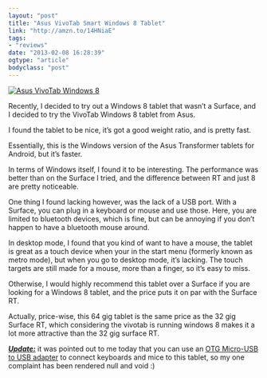 ```yaml
---
layout: "post"
title: "Asus VivoTab Smart Windows 8 Tablet"
link: "http://amzn.to/14HNiaE"
tags: 
- "reviews"
date: "2013-02-08 16:28:39"
ogtype: "article"
bodyclass: "post"
---
```


[![Asus VivoTab Windows 8](http://cdn.rogerstringer.com/wp-content/uploads/2013/02/61+A9mNawmL._SL1000_.jpg)](http://amzn.to/14HNiaE)

Recently, I decided to try out a Windows 8 tablet that wasn’t a Surface, and I decided to try the VivoTab Windows 8 tablet from Asus.

I found the tablet to be nice, it’s got a good weight ratio, and is pretty fast.

Essentially, this is the Windows version of the Asus Transformer tablets for Android, but it’s faster.

In terms of Windows itself, I found it to be interesting. The performance was better than on the Surface I tried, and the difference between RT and just 8 are pretty noticeable.

One thing I found lacking however, was the lack of a USB port. With a Surface, you can plug in a keyboard or mouse and use those. Here, you are limited to bluetooth devices, which is fine, but can be annoying if you don’t happen to have a bluetooth mouse around.

In desktop mode, I found that you kind of want to have a mouse, the tablet is great as a touch device when your in the start menu (formerly known as metro mode), but when you go to desktop mode, it’s lacking. The touch targets are still made for a mouse, more than a finger, so it’s easy to miss.

Otherwise, I would highly recommend this tablet over a Surface if you are looking for a Windows 8 tablet, and the price puts it on par with the Surface RT.

Actually, price-wise, this 64 gig tablet is the same price as the 32 gig Surface RT, which considering the vivotab is running windows 8 makes it a lot more attractive than the 32 gig surface RT.

<span style="text-decoration: underline;">***Update:***</span> it was pointed out to me today that you can use an [OTG Micro-USB to USB adapter](http://amzn.to/WmIHH9) to connect keyboards and mice to this tablet, so my one complaint has been rendered null and void :)